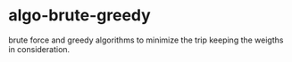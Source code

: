 # algo-brute-greedy
brute force and greedy algorithms to minimize the trip keeping the weigths in consideration.

